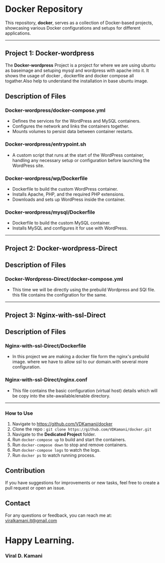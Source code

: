 # Docker Repository

This repository, **docker**, serves as a collection of Docker-based projects, showcasing various Docker configurations and setups for different applications.

---

## Project 1: Docker-wordpress

The **Docker-wordpress** Project is a project for where we are using ubuntu as baseimage and setuping mysql and wordpress with apache into it. It shows the usage of docker , dockerfile and docker compose all togather.Also help to understand the installation in base ubuntu image.

## Description of Files

### Docker-wordpress/docker-compose.yml
- Defines the services for the WordPress and MySQL containers.
- Configures the network and links the containers together.
- Mounts volumes to persist data between container restarts.

### Docker-wordpress/entrypoint.sh
- A custom script that runs at the start of the WordPress container, handling any necessary setup or configuration before launching the WordPress site.

### Docker-wordpress/wp/Dockerfile
- Dockerfile to build the custom WordPress container.
- Installs Apache, PHP, and the required PHP extensions.
- Downloads and sets up WordPress inside the container.

### Docker-wordpress/mysql/Dockerfile
- Dockerfile to build the custom MySQL container.
- Installs MySQL and configures it for use with WordPress.

---

## Project 2: Docker-wordpress-Direct 

## Description of Files

### Docker-Wordpress-Direct/docker-compose.yml 
- This time we will be directly using the prebuild Wordpress and SQl file. this file contains the configration for the same. 

---

## Project 3: Nginx-with-ssl-Direct

## Description of Files

### Nginx-with-ssl-Direct/Dockerfile
- In this project we are making a docker file form the nginx's prebuild image. where we have to allow ssl to our domain.with several more configuration. 

### Nginx-with-ssl-Direct/nginx.conf
- This file contains the basic configuration (virtual host) details which will be copy into the site-awailable/enable directory.

---

### How to Use

1. Navigate to https://github.com/VDKamani/docker 
2. Clone the repo : `git clone https://github.com/VDKamani/docker.git`
3. Navigate to the **Dedicated Project** folder.
4. Run `docker-compose up` to build and start the containers.
5. Run `docker-compose down` to stop and remove containers.
6. Run `docker-compose logs` to watch the logs.
7. Run `docker ps` to watch running process.


## Contribution

If you have suggestions for improvements or new tasks, feel free to create a pull request or open an issue.

## Contact

For any questions or feedback, you can reach me at: viralkamani.it@gmail.com

# Happy Learning.
### Viral D. Kamani